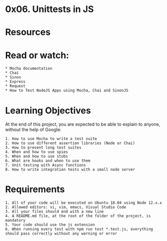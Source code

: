 0x06. Unittests in JS
=====================

Resources
=========
Read or watch:
==============
	* Mocha documentation
	* Chai
	* Sinon
	* Express
	* Request
	* How to Test NodeJS Apps using Mocha, Chai and SinonJS

Learning Objectives
===================
At the end of this project, you are expected to be able to explain to anyone, without the help of Google:

	1. How to use Mocha to write a test suite
	2. How to use different assertion libraries (Node or Chai)
	3. How to present long test suites
	4. When and how to use spies
	5. When and how to use stubs
	6. What are hooks and when to use them
	7. Unit testing with Async functions
	8. How to write integration tests with a small node server

Requirements
============
	1. All of your code will be executed on Ubuntu 18.04 using Node 12.x.x
	2. Allowed editors: vi, vim, emacs, Visual Studio Code
	3. All your files should end with a new line
	4. A README.md file, at the root of the folder of the project, is mandatory
	5. Your code should use the js extension
	6. When running every test with npm run test *.test.js, everything should pass correctly without any warning or error
